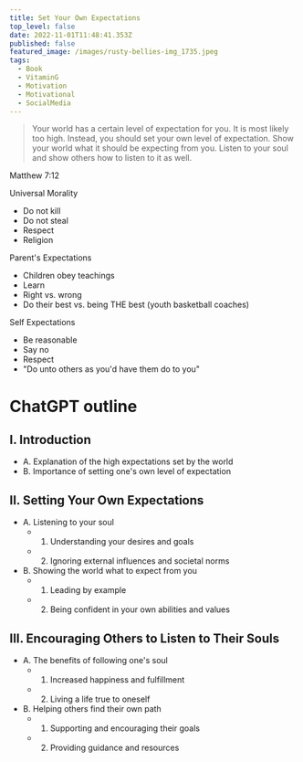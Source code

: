 ```yaml
---
title: Set Your Own Expectations
top_level: false
date: 2022-11-01T11:48:41.353Z
published: false
featured_image: /images/rusty-bellies-img_1735.jpeg
tags:
  - Book
  - VitaminG
  - Motivation
  - Motivational
  - SocialMedia
---
```

> Your world has a certain level of expectation for you. It is most likely too high. Instead, you should set your own level of expectation. Show your world what it should be expecting from you. Listen to your soul and show others how to listen to it as well.

Matthew 7:12

Universal Morality
- Do not kill
- Do not steal
- Respect
- Religion

Parent's Expectations
- Children obey teachings
- Learn
- Right vs. wrong
- Do their best vs. being THE best (youth basketball coaches)

Self Expectations
- Be reasonable
- Say no
- Respect
- "Do unto others as you'd have them do to you"


# ChatGPT outline

## I. Introduction
  - A. Explanation of the high expectations set by the world
  - B. Importance of setting one's own level of expectation
  
## II. Setting Your Own Expectations
  - A. Listening to your soul 
    - 1. Understanding your desires and goals 
    - 2. Ignoring external influences and societal norms 
  - B. Showing the world what to expect from you 
    - 1. Leading by example 
    - 2. Being confident in your own abilities and values 

## III. Encouraging Others to Listen to Their Souls
  - A. The benefits of following one's soul 
    - 1. Increased happiness and fulfillment 
    - 2. Living a life true to oneself 
  - B. Helping others find their own path 
    - 1. Supporting and encouraging their goals 
    - 2. Providing guidance and resources 
